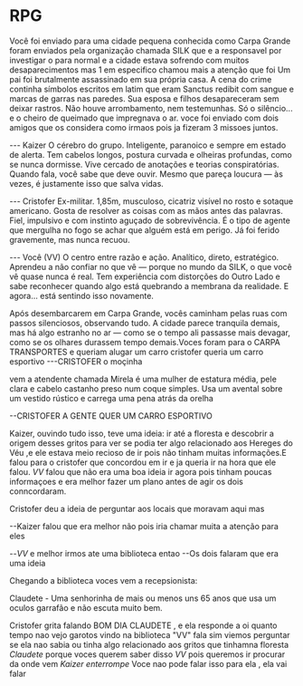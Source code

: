 # RPG

Você foi enviado para uma cidade pequena conhecida como Carpa Grande foram enviados pela organização chamada SILK que e a responsavel por investigar o para normal e a cidade estava sofrendo com muitos desaparecimentos mas 1 em especifico chamou mais a atenção que foi Um pai foi brutalmente assassinado em sua própria casa. A cena do crime continha símbolos escritos em latim que eram Sanctus redibit com sangue e marcas de garras nas paredes. Sua esposa e filhos desapareceram sem deixar rastros. Não houve arrombamento, nem testemunhas.
Só o silêncio... e o cheiro de queimado que impregnava o ar. voce foi enviado com dois amigos que os considera como irmaos pois ja fizeram 3 missoes juntos.  

--- Kaizer
O cérebro do grupo. Inteligente, paranoico e sempre em estado de alerta. Tem cabelos longos, postura curvada e olheiras profundas, como se nunca dormisse. Vive cercado de anotações e teorias conspiratórias. Quando fala, você sabe que deve ouvir. Mesmo que pareça loucura — às vezes, é justamente isso que salva vidas.

--- Cristofer
Ex-militar. 1,85m, musculoso, cicatriz visível no rosto e sotaque americano. Gosta de resolver as coisas com as mãos antes das palavras. Fiel, impulsivo e com instinto aguçado de sobrevivência. É o tipo de agente que mergulha no fogo se achar que alguém está em perigo. Já foi ferido gravemente, mas nunca recuou.

--- Você (VV)
O centro entre razão e ação. Analítico, direto, estratégico. Aprendeu a não confiar no que vê — porque no mundo da SILK, o que você vê quase nunca é real. Tem experiência com distorções do Outro Lado e sabe reconhecer quando algo está quebrando a membrana da realidade. E agora… está sentindo isso novamente.

Após desembarcarem em Carpa Grande, vocês caminham pelas ruas com passos silenciosos, observando tudo. A cidade parece tranquila demais, mas há algo estranho no ar — como se o tempo ali passasse mais devagar, como se os olhares durassem tempo demais.Voces foram para o CARPA TRANSPORTES e queriam alugar um carro cristofer queria um carro esportivo 
 ---CRISTOFER   o moçinha 

 vem a atendente chamada Mirela é uma mulher de estatura média, pele clara e cabelo castanho preso num coque simples. Usa um avental sobre um vestido rústico e carrega uma pena atrás da orelha

 --CRISTOFER A GENTE QUER UM CARRO ESPORTIVO


Kaizer, ouvindo tudo isso, teve uma ideia: ir até a floresta e descobrir a origem desses gritos para ver se podia ter algo relacionado aos Hereges do Véu ,e ele estava meio recioso de ir pois não tinham muitas informações.E falou para o cristofer que concordou em ir e ja queria ir na hora que ele falou. *VV* falou que não era uma boa ideia ir agora pois tinham poucas informaçoes e era melhor fazer um plano antes de agir os dois conncordaram.

Cristofer deu a ideia de perguntar aos locais que moravam aqui    mas 

--Kaizer falou que era melhor não pois iria chamar muita a atenção para eles 

--*VV* e melhor irmos ate uma biblioteca entao --Os dois falaram que era uma ideia


Chegando a biblioteca voces vem a recepsionista: 

  Claudete - Uma senhorinha de mais ou menos uns 65 anos que usa um oculos garrafão e não escuta muito bem.

Cristofer grita falando BOM DIA CLAUDETE , e ela responde a oi quanto tempo nao vejo garotos vindo na biblioteca "VV" fala sim viemos perguntar se ela nao sabia ou tinha algo relacionado aos gritos que tinhamna floresta *Claudete* porque voces querem saber disso *VV* pois queremos ir procurar da onde vem *Kaizer enterrompe* Voce nao pode falar isso para ela , ela vai falar
